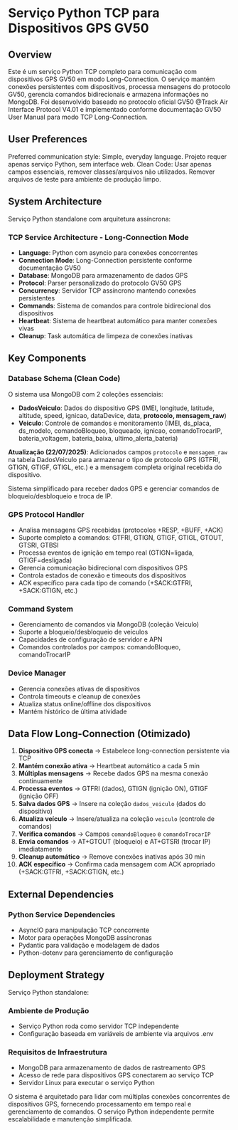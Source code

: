 # Serviço Python TCP para Dispositivos GPS GV50

## Overview

Este é um serviço Python TCP completo para comunicação com dispositivos GPS GV50 em modo Long-Connection. O serviço mantém conexões persistentes com dispositivos, processa mensagens do protocolo GV50, gerencia comandos bidirecionais e armazena informações no MongoDB. Foi desenvolvido baseado no protocolo oficial GV50 @Track Air Interface Protocol V4.01 e implementado conforme documentação GV50 User Manual para modo TCP Long-Connection.

## User Preferences

Preferred communication style: Simple, everyday language.
Projeto requer apenas serviço Python, sem interface web.
Clean Code: Usar apenas campos essenciais, remover classes/arquivos não utilizados.
Remover arquivos de teste para ambiente de produção limpo.

## System Architecture

Serviço Python standalone com arquitetura assíncrona:

### TCP Service Architecture - Long-Connection Mode
- **Language**: Python com asyncio para conexões concorrentes
- **Connection Mode**: Long-Connection persistente conforme documentação GV50
- **Database**: MongoDB para armazenamento de dados GPS
- **Protocol**: Parser personalizado do protocolo GV50 GPS
- **Concurrency**: Servidor TCP assíncrono mantendo conexões persistentes
- **Commands**: Sistema de comandos para controle bidirecional dos dispositivos
- **Heartbeat**: Sistema de heartbeat automático para manter conexões vivas
- **Cleanup**: Task automática de limpeza de conexões inativas

## Key Components

### Database Schema (Clean Code)
O sistema usa MongoDB com 2 coleções essenciais:
- **DadosVeiculo**: Dados do dispositivo GPS (IMEI, longitude, latitude, altitude, speed, ignicao, dataDevice, data, **protocolo, mensagem_raw**)
- **Veiculo**: Controle de comandos e monitoramento (IMEI, ds_placa, ds_modelo, comandoBloqueo, bloqueado, ignicao, comandoTrocarIP, bateria_voltagem, bateria_baixa, ultimo_alerta_bateria)

**Atualização (22/07/2025)**: Adicionados campos `protocolo` e `mensagem_raw` na tabela DadosVeiculo para armazenar o tipo de protocolo GPS (GTFRI, GTIGN, GTIGF, GTIGL, etc.) e a mensagem completa original recebida do dispositivo.

Sistema simplificado para receber dados GPS e gerenciar comandos de bloqueio/desbloqueio e troca de IP.

### GPS Protocol Handler
- Analisa mensagens GPS recebidas (protocolos +RESP, +BUFF, +ACK)
- Suporte completo a comandos: GTFRI, GTIGN, GTIGF, GTIGL, GTOUT, GTSRI, GTBSI
- Processa eventos de ignição em tempo real (GTIGN=ligada, GTIGF=desligada)
- Gerencia comunicação bidirecional com dispositivos GPS
- Controla estados de conexão e timeouts dos dispositivos
- ACK específico para cada tipo de comando (+SACK:GTFRI, +SACK:GTIGN, etc.)

### Command System
- Gerenciamento de comandos via MongoDB (coleção Veiculo)
- Suporte a bloqueio/desbloqueio de veículos
- Capacidades de configuração de servidor e APN
- Comandos controlados por campos: comandoBloqueo, comandoTrocarIP

### Device Manager
- Gerencia conexões ativas de dispositivos
- Controla timeouts e cleanup de conexões
- Atualiza status online/offline dos dispositivos
- Mantém histórico de última atividade

## Data Flow Long-Connection (Otimizado)

1. **Dispositivo GPS conecta** → Estabelece long-connection persistente via TCP
2. **Mantém conexão ativa** → Heartbeat automático a cada 5 min
3. **Múltiplas mensagens** → Recebe dados GPS na mesma conexão continuamente
4. **Processa eventos** → GTFRI (dados), GTIGN (ignição ON), GTIGF (ignição OFF)
5. **Salva dados GPS** → Insere na coleção `dados_veiculo` (dados do dispositivo)
6. **Atualiza veículo** → Insere/atualiza na coleção `veiculo` (controle de comandos)
7. **Verifica comandos** → Campos `comandoBloqueo` e `comandoTrocarIP`
8. **Envia comandos** → AT+GTOUT (bloqueio) e AT+GTSRI (trocar IP) imediatamente
9. **Cleanup automático** → Remove conexões inativas após 30 min
10. **ACK específico** → Confirma cada mensagem com ACK apropriado (+SACK:GTFRI, +SACK:GTIGN, etc.)

## External Dependencies

### Python Service Dependencies
- AsyncIO para manipulação TCP concorrente
- Motor para operações MongoDB assíncronas
- Pydantic para validação e modelagem de dados
- Python-dotenv para gerenciamento de configuração

## Deployment Strategy

Serviço Python standalone:

### Ambiente de Produção
- Serviço Python roda como servidor TCP independente
- Configuração baseada em variáveis de ambiente via arquivos .env

### Requisitos de Infraestrutura
- MongoDB para armazenamento de dados de rastreamento GPS
- Acesso de rede para dispositivos GPS conectarem ao serviço TCP
- Servidor Linux para executar o serviço Python

O sistema é arquitetado para lidar com múltiplas conexões concorrentes de dispositivos GPS, fornecendo processamento em tempo real e gerenciamento de comandos. O serviço Python independente permite escalabilidade e manutenção simplificada.